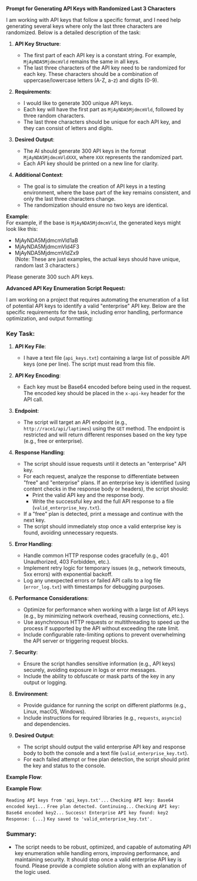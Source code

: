 **Prompt for Generating API Keys with Randomized Last 3 Characters**

I am working with API keys that follow a specific format, and I need help generating several keys where only the last three characters are randomized. Below is a detailed description of the task:

1. **API Key Structure**:
    
    - The first part of each API key is a constant string. For example, `MjAyNDA5MjdmcmVld` remains the same in all keys.
    - The last three characters of the API key need to be randomized for each key. These characters should be a combination of uppercase/lowercase letters (A-Z, a-z) and digits (0-9).
2. **Requirements**:
    
    - I would like to generate 300 unique API keys.
    - Each key will have the first part as `MjAyNDA5MjdmcmVld`, followed by three random characters.
    - The last three characters should be unique for each API key, and they can consist of letters and digits.
3. **Desired Output**:
    
    - The AI should generate 300 API keys in the format `MjAyNDA5MjdmcmVldXXX`, where `XXX` represents the randomized part.
    - Each API key should be printed on a new line for clarity.
4. **Additional Context**:
    
    - The goal is to simulate the creation of API keys in a testing environment, where the base part of the key remains consistent, and only the last three characters change.
    - The randomization should ensure no two keys are identical.

**Example**:  
For example, if the base is `MjAyNDA5MjdmcmVld`, the generated keys might look like this:

- MjAyNDA5MjdmcmVld1aB
- MjAyNDA5MjdmcmVld4F3
- MjAyNDA5MjdmcmVldZx9  
    (Note: These are just examples, the actual keys should have unique, random last 3 characters.)

Please generate 300 such API keys.




**Advanced API Key Enumeration Script Request:**

I am working on a project that requires automating the enumeration of a list of potential API keys to identify a valid "enterprise" API key. Below are the specific requirements for the task, including error handling, performance optimization, and output formatting:

### Key Task:

1. **API Key File**:
    
    - I have a text file (`api_keys.txt`) containing a large list of possible API keys (one per line). The script must read from this file.
2. **API Key Encoding**:
    
    - Each key must be Base64 encoded before being used in the request. The encoded key should be placed in the `x-api-key` header for the API call.
3. **Endpoint**:
    
    - The script will target an API endpoint (e.g., `http://race1/api/laptimes`) using the `GET` method. The endpoint is restricted and will return different responses based on the key type (e.g., free or enterprise).
4. **Response Handling**:
    
    - The script should issue requests until it detects an "enterprise" API key.
    - For each request, analyze the response to differentiate between "free" and "enterprise" plans. If an enterprise key is identified (using content checks in the response body or headers), the script should:
        - Print the valid API key and the response body.
        - Write the successful key and the full API response to a file (`valid_enterprise_key.txt`).
    - If a "free" plan is detected, print a message and continue with the next key.
    - The script should immediately stop once a valid enterprise key is found, avoiding unnecessary requests.
5. **Error Handling**:
    
    - Handle common HTTP response codes gracefully (e.g., 401 Unauthorized, 403 Forbidden, etc.).
    - Implement retry logic for temporary issues (e.g., network timeouts, 5xx errors) with exponential backoff.
    - Log any unexpected errors or failed API calls to a log file (`error_log.txt`) with timestamps for debugging purposes.
6. **Performance Considerations**:
    
    - Optimize for performance when working with a large list of API keys (e.g., by minimizing network overhead, reusing connections, etc.).
    - Use asynchronous HTTP requests or multithreading to speed up the process if supported by the API without exceeding the rate limit.
    - Include configurable rate-limiting options to prevent overwhelming the API server or triggering request blocks.
7. **Security**:
    
    - Ensure the script handles sensitive information (e.g., API keys) securely, avoiding exposure in logs or error messages.
    - Include the ability to obfuscate or mask parts of the key in any output or logging.
8. **Environment**:
    
    - Provide guidance for running the script on different platforms (e.g., Linux, macOS, Windows).
    - Include instructions for required libraries (e.g., `requests`, `asyncio`) and dependencies.
9. **Desired Output**:
    
    - The script should output the valid enterprise API key and response body to both the console and a text file (`valid_enterprise_key.txt`).
    - For each failed attempt or free plan detection, the script should print the key and status to the console.

**Example Flow**:

**Example Flow**:


`Reading API keys from 'api_keys.txt'...`
`Checking API key: Base64 encoded key1...`
`Free plan detected. Continuing...`
`Checking API key: Base64 encoded key2...`
`Success! Enterprise API key found: key2`
`Response: {...}`
`Key saved to 'valid_enterprise_key.txt'.`

### Summary:

- The script needs to be robust, optimized, and capable of automating API key enumeration while handling errors, improving performance, and maintaining security. It should stop once a valid enterprise API key is found. Please provide a complete solution along with an explanation of the logic used.
